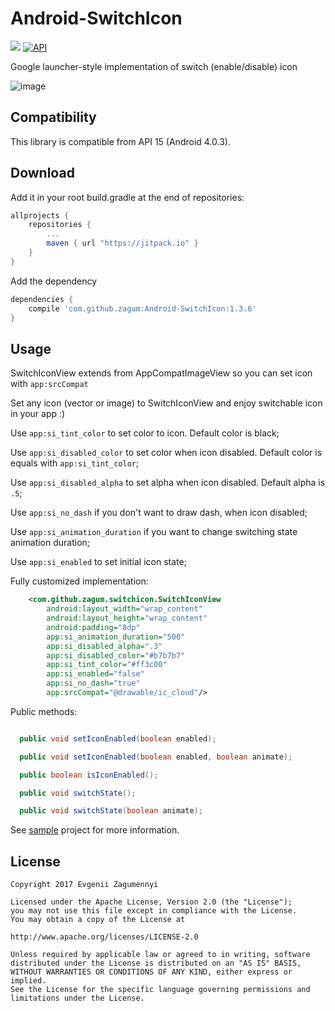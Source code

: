 Android-SwitchIcon
================

[![](https://jitpack.io/v/zagum/Android-SwitchIcon.svg)](https://jitpack.io/#zagum/Android-SwitchIcon)
[![API](https://img.shields.io/badge/API-15%2B-brightgreen.svg?style=flat)](https://android-arsenal.com/api?level=15)

Google launcher-style implementation of switch (enable/disable) icon

![image](https://github.com/zagum/Android-SwitchIcon/blob/master/art/sample.gif)

Compatibility
-------------

This library is compatible from API 15 (Android 4.0.3).

Download
--------

Add it in your root build.gradle at the end of repositories:

```groovy
allprojects {
    repositories {
        ...
        maven { url "https://jitpack.io" }
    }
}
```

Add the dependency

```groovy
dependencies {
    compile 'com.github.zagum:Android-SwitchIcon:1.3.6'
}
```

Usage
-----

SwitchIconView extends from AppCompatImageView so you can set icon with  ```app:srcCompat```

Set any icon (vector or image) to SwitchIconView and enjoy switchable icon in your app :)

Use ```app:si_tint_color``` to set color to icon. Default color is black;

Use ```app:si_disabled_color``` to set color when icon disabled. Default color is equals with ```app:si_tint_color```;

Use ```app:si_disabled_alpha``` to set alpha when icon disabled. Default alpha is ```.5```;

Use ```app:si_no_dash``` if you don't want to draw dash, when icon disabled;

Use ```app:si_animation_duration``` if you want to change switching state animation duration;

Use ```app:si_enabled``` to set initial icon state;

Fully customized implementation:

```xml
    <com.github.zagum.switchicon.SwitchIconView
        android:layout_width="wrap_content"
        android:layout_height="wrap_content"
        android:padding="8dp"
        app:si_animation_duration="500"
        app:si_disabled_alpha=".3"
        app:si_disabled_color="#b7b7b7"
        app:si_tint_color="#ff3c00"
        app:si_enabled="false"
        app:si_no_dash="true"
        app:srcCompat="@drawable/ic_cloud"/>
```

Public methods: 

```java

  public void setIconEnabled(boolean enabled);

  public void setIconEnabled(boolean enabled, boolean animate);

  public boolean isIconEnabled();

  public void switchState();

  public void switchState(boolean animate);
```

See [sample](https://github.com/zagum/Android-SwitchIcon/tree/master/switchicon-sample) project for more information.

License
-------

    Copyright 2017 Evgenii Zagumennyi
    
    Licensed under the Apache License, Version 2.0 (the "License");
    you may not use this file except in compliance with the License.
    You may obtain a copy of the License at
    
    http://www.apache.org/licenses/LICENSE-2.0
    
    Unless required by applicable law or agreed to in writing, software
    distributed under the License is distributed on an "AS IS" BASIS,
    WITHOUT WARRANTIES OR CONDITIONS OF ANY KIND, either express or implied.
    See the License for the specific language governing permissions and
    limitations under the License.

